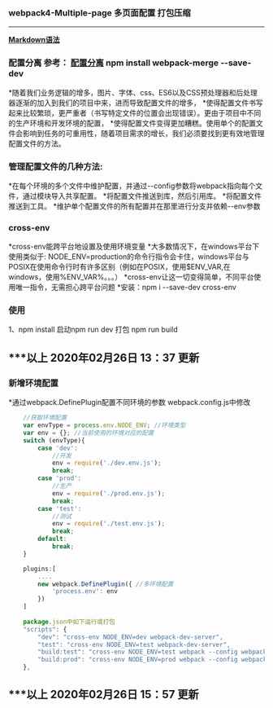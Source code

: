 ### webpack4-Multiple-page 多页面配置 打包压缩
----------------------------------------------------------------------------------------------------
**[Markdown语法](https://www.mdeditor.com/)**
### 配置分离 参考： [配置分离](https://www.cnblogs.com/wangtong111/p/11197313.html) npm install webpack-merge --save-dev
*随着我们业务逻辑的增多，图片、字体、css、ES6以及CSS预处理器和后处理器逐渐的加入到我们的项目中来，进而导致配置文件的增多，
*使得配置文件书写起来比较繁琐，更严重者（书写特定文件的位置会出现错误）。更由于项目中不同的生产环境和开发环境的配置，
*使得配置文件变得更加糟糕。使用单个的配置文件会影响到任务的可重用性，随着项目需求的增长，我们必须要找到更有效地管理配置文件的方法。

### 管理配置文件的几种方法:
*在每个环境的多个文件中维护配置，并通过--config参数将webpack指向每个文件，通过模块导入共享配置。
*将配置文件推送到库，然后引用库。
*将配置文件推送到工具。
*维护单个配置文件的所有配置并在那里进行分支并依赖--env参数

### cross-env
*cross-env能跨平台地设置及使用环境变量
*大多数情况下，在windows平台下使用类似于: NODE_ENV=production的命令行指令会卡住，windows平台与POSIX在使用命令行时有许多区别（例如在POSIX，使用$ENV_VAR,在windows，使用%ENV_VAR%。。。）
*cross-env让这一切变得简单，不同平台使用唯一指令，无需担心跨平台问题
*安装：npm i --save-dev cross-env

### 使用
1、npm install  启动npm run dev 打包 npm run build

***以上 2020年02月26日 13：37  更新
------------------------------------------------------------------------------------------------------

### 新增环境配置
*通过webpack.DefinePlugin配置不同环境的参数
webpack.config.js中修改
```javascript
	//获取环境配置
	var envType = process.env.NODE_ENV; //环境类型
	var env = {}; //当前使用的环境对应的配置
	switch (envType){
		case 'dev':
			//开发
			env = require('./dev.env.js');
			break;
		case 'prod':
			//生产
			env = require('./prod.env.js');
			break;
		case 'test':
			//测试
			env = require('./test.env.js');
			break;		
		default:
			break;
	}

	plugins:[
		....
		new webpack.DefinePlugin({ //多环境配置
			'process.env': env
		})
	]
	
	package.json中如下运行或打包
	"scripts": {
		"dev": "cross-env NODE_ENV=dev webpack-dev-server",
		"test": "cross-env NODE_ENV=test webpack-dev-server",
		"build:test": "cross-env NODE_ENV=test webpack --config webpack.config.js",
		"build:prod": "cross-env NODE_ENV=prod webpack --config webpack.config.js"
	},
```	
***以上 2020年02月26日 15：57  更新
------------------------------------------------------------------------------------------------------